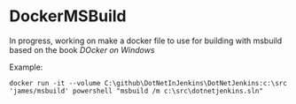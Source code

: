# DockerMSBuild

In progress, working on make a docker file to use for building with msbuild based on the book _DOcker on Windows_

Example:

```#powershell
docker run -it --volume C:\github\DotNetInJenkins\DotNetJenkins:c:\src 'james/msbuild' powershell "msbuild /m c:\src\dotnetjenkins.sln"
```